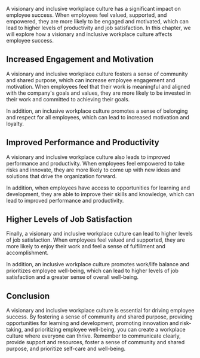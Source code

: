 
A visionary and inclusive workplace culture has a significant impact on employee success. When employees feel valued, supported, and empowered, they are more likely to be engaged and motivated, which can lead to higher levels of productivity and job satisfaction. In this chapter, we will explore how a visionary and inclusive workplace culture affects employee success.

Increased Engagement and Motivation
-----------------------------------

A visionary and inclusive workplace culture fosters a sense of community and shared purpose, which can increase employee engagement and motivation. When employees feel that their work is meaningful and aligned with the company's goals and values, they are more likely to be invested in their work and committed to achieving their goals.

In addition, an inclusive workplace culture promotes a sense of belonging and respect for all employees, which can lead to increased motivation and loyalty.

Improved Performance and Productivity
-------------------------------------

A visionary and inclusive workplace culture also leads to improved performance and productivity. When employees feel empowered to take risks and innovate, they are more likely to come up with new ideas and solutions that drive the organization forward.

In addition, when employees have access to opportunities for learning and development, they are able to improve their skills and knowledge, which can lead to improved performance and productivity.

Higher Levels of Job Satisfaction
---------------------------------

Finally, a visionary and inclusive workplace culture can lead to higher levels of job satisfaction. When employees feel valued and supported, they are more likely to enjoy their work and feel a sense of fulfillment and accomplishment.

In addition, an inclusive workplace culture promotes work/life balance and prioritizes employee well-being, which can lead to higher levels of job satisfaction and a greater sense of overall well-being.

Conclusion
----------

A visionary and inclusive workplace culture is essential for driving employee success. By fostering a sense of community and shared purpose, providing opportunities for learning and development, promoting innovation and risk-taking, and prioritizing employee well-being, you can create a workplace culture where everyone can thrive. Remember to communicate clearly, provide support and resources, foster a sense of community and shared purpose, and prioritize self-care and well-being.

